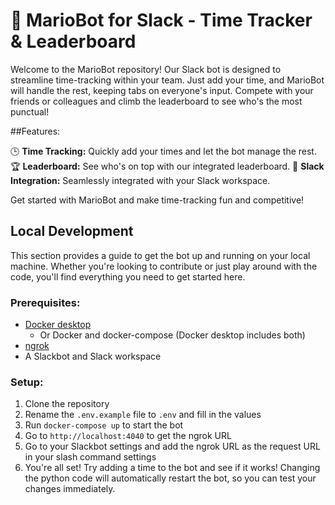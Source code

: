 # 🍄 MarioBot for Slack - Time Tracker & Leaderboard

Welcome to the MarioBot repository! Our Slack bot is designed to streamline time-tracking within your team. Just add your time, and MarioBot will handle the rest, keeping tabs on everyone's input. Compete with your friends or colleagues and climb the leaderboard to see who's the most punctual!

##Features:

🕒 **Time Tracking:** Quickly add your times and let the bot manage the rest.
🏆 **Leaderboard:** See who's on top with our integrated leaderboard.
🤖 **Slack Integration:** Seamlessly integrated with your Slack workspace.

Get started with MarioBot and make time-tracking fun and competitive!

## Local Development
This section provides a guide to get the bot up and running on your local machine. Whether you're looking to contribute or just play around with the code, you'll find everything you need to get started here.

### Prerequisites:
 - [Docker desktop](https://www.docker.com/products/docker-desktop/)
   - Or Docker and docker-compose (Docker desktop includes both)
 - [ngrok](https://ngrok.com/download)
 - A Slackbot and Slack workspace

### Setup:
1. Clone the repository
2. Rename the `.env.example` file to `.env` and fill in the values
3. Run `docker-compose up` to start the bot
4. Go to `http://localhost:4040` to get the ngrok URL
5. Go to your Slackbot settings and add the ngrok URL as the request URL in your slash command settings
6. You're all set! Try adding a time to the bot and see if it works! Changing the python code will automatically restart the bot, so you can test your changes immediately.